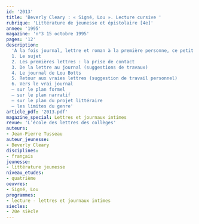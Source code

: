 ```yaml
---
id: '2013'
title: 'Beverly Cleary : « Signé, Lou ». Lecture cursive '
rubrique: 'Littérature de jeunesse et épistolaire [4e]'
annee: '1995'
magazine: 'n°3 15 octobre 1995'
pages: '12'
description: 
  'À la fois journal, lettre et roman à la première personne, ce petit ouvrage, rigoureusement construit, alterne savamment les genres (journal, forme épistolaire, roman à la première personne…) et marque une progression nette aux différents niveaux de l’intrigue comme dans le style.
  1. Le sujet
  2. Les premières lettres : la prise de contact
  3. De la lettre au journal (suggestions de travaux)
  4. Le journal de Lou Botts
  5. Retour aux vraies lettres (suggestion de travail personnel)
  6. Vers le vrai journal
  – sur le plan formel
  – sur le plan narratif
  – sur le plan du projet littéraire
  – les limites du genre'
article_pdf: '2013.pdf'
magazine_special: Lettres et journaux intimes
revue: 'L’école des lettres des collèges'
auteurs:
- Jean-Pierre Tusseau
auteur_jeunesse:
- Beverly Cleary
disciplines:
- français
jeunesse:
- littérature jeunesse
niveau_etudes:
- quatrième
oeuvres:
- Signé, Lou
programmes:
- lecture - lettres et journaux intimes
siecles:
- 20e siècle
---
```

